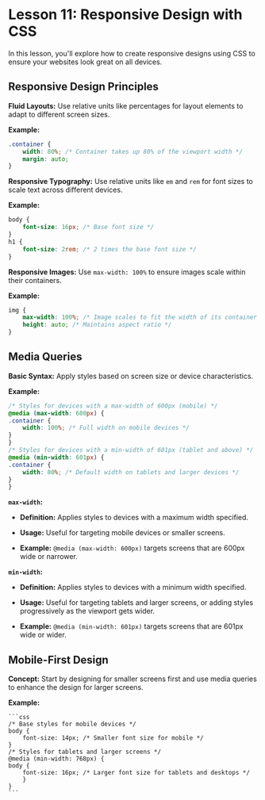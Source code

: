 # **Lesson 11: Responsive Design with CSS**

  
In this lesson, you'll explore how to create responsive designs using CSS to ensure your websites look great on all devices.

## **Responsive Design Principles**

**Fluid Layouts:**  Use relative units like percentages for layout elements to adapt to different screen sizes.

**Example:**

```css
.container {
	width: 80%; /* Container takes up 80% of the viewport width */
	margin: auto;
}
```

  
 **Responsive Typography:** Use relative units like `em` and `rem` for font sizes to scale text across different devices.

**Example:**

```css
body {
	font-size: 16px; /* Base font size */
} 
h1 {
	font-size: 2rem; /* 2 times the base font size */
}
```

 **Responsive Images:** Use `max-width: 100%` to ensure images scale within their containers.

**Example:**

```css
img {
	max-width: 100%; /* Image scales to fit the width of its container */
	height: auto; /* Maintains aspect ratio */
}
```

  

## **Media Queries**

  
**Basic Syntax:** Apply styles based on screen size or device characteristics.

**Example:**

```css
/* Styles for devices with a max-width of 600px (mobile) */
@media (max-width: 600px) {
.container {
	width: 100%; /* Full width on mobile devices */
}
}
/* Styles for devices with a min-width of 601px (tablet and above) */
@media (min-width: 601px) {
.container {
	width: 80%; /* Default width on tablets and larger devices */
}
}
```

**`max-width`:**

- **Definition:** Applies styles to devices with a maximum width specified.

- **Usage:** Useful for targeting mobile devices or smaller screens.

- **Example:** `@media (max-width: 600px)` targets screens that are 600px wide or narrower.

  

**`min-width`:**

- **Definition:** Applies styles to devices with a minimum width specified.

- **Usage:** Useful for targeting tablets and larger screens, or adding styles progressively as the viewport gets wider.

- **Example:** `@media (min-width: 601px)` targets screens that are 601px wide or wider.

  

## **Mobile-First Design**

**Concept:** Start by designing for smaller screens first and use media queries to enhance the design for larger screens.

**Example:**

	```css
	/* Base styles for mobile devices */
	body {
		font-size: 14px; /* Smaller font size for mobile */
	}
	/* Styles for tablets and larger screens */
	@media (min-width: 768px) {
	body {
		font-size: 16px; /* Larger font size for tablets and desktops */
		}
	}
	```
<!--stackedit_data:
eyJoaXN0b3J5IjpbLTgyODUyOTkzMywtMTk2NzI2MTUzNF19
-->